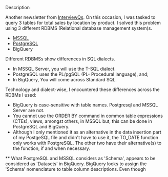 Description

Another newsletter from [InterviewQs](https://www.interviewqs.com/). On this occasion, I was tasked to query 3 tables for total sales by location by product. I solved this problem using 3 different RDBMS (Relational database management system)s.

* [MSSQL](https://github.com/PaulinaJohn/Total_grocery_sales-SQL-InterviewQs/blob/main/interviewQS-answer.sql)
* [PostgreSQL](https://github.com/PaulinaJohn/InterviewQs-Total_Grocery_Sales-SQL/blob/main/Total_Grocery_Sales-%20PostgreSQL.sql)
* BigQuery

Different RDBMSs show differences in SQL dialects.

* In MSSQL Server, you will use the T-SQL dialect.
* PostgreSQL uses the PL/pgSQL (PL- Procedural language), and;
* In BigQuery, You will come across Standard SQL.

Technology and dialect-wise, I encountered these differences across the RDBMs I used:
* BigQuery is case-sensitive with table names. Postgresql and MSSQL Server are not.
* You cannot use the ORDER BY command in common table expressions (CTEs), views, amongst others, in MSSQL but, this can be done in PostgreSQL and BigQuery.
* Although I only mentioned it as an alternative in the data insertion part of my PostgeSQL file and didn't have to use it, the TO_DATE function only works with PostgreSQL. The other two have their alternative(s) to the function, if and when necessary.

** What PostgreSQL and MSSQL considers as 'Schema', appears to be considered as 'Datasets' in BigQuery. BigQuery looks to assign the 'Schema' nomenclature to table column descriptions. Even though
